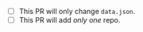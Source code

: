 <!-- Please check that your PR complies with the following checklist -->

- [ ] This PR will only change `data.json`.
- [ ] This PR will add *only one* repo.